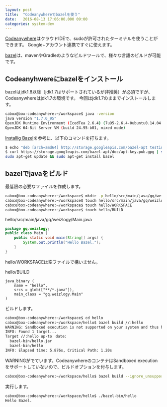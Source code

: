 ```yaml
---
layout: post
title:  "Codeanywhereでbazelを使う"
date:   2016-08-13 17:06:00.000 09:00
categories: system-dev
---
```


[Codeanywhere](https://codeanywhere.com/)はクラウドIDEで、sudoが許可されたターミナルを使うことができます。
Google+アカウント連携ですぐに使えます。

[bazel](http://bazel.io/)は、mavenやGradleのようなビルドツールで、様々な言語のビルドが可能です。

## Codeanyhwereにbazelをインストール

bazelはjdk1.8以降（jdk1.7はサポートされているが非推奨）が必須ですが、Codeanywhereはjdk1.7の環境です。
今回はjdk1.7のままでインストールします。 

```bash
cabox@box-codeanywhere:~/workspace$ java -version
java version "1.7.0_95"
OpenJDK Runtime Environment (IcedTea 2.6.4) (7u95-2.6.4-0ubuntu0.14.04.1)
OpenJDK 64-Bit Server VM (build 24.95-b01, mixed mode)
```

[Installig Bazel](http://bazel.io/docs/install.html)を参考に、以下のコマンドを打ちます。

```bash
$ echo "deb [arch=amd64] http://storage.googleapis.com/bazel-apt testing jdk1.7" | sudo tee /etc/apt/sources.list.d/bazel.list
$ curl https://storage.googleapis.com/bazel-apt/doc/apt-key.pub.gpg | sudo apt-key add -
sudo apt-get update && sudo apt-get install bazel
```

## bazelでjavaをビルド

最低限の必要なファイルを作成します。 

```bash
cabox@box-codeanywhere:~/workspace$ mkdir -p hello/src/main/java/gq/weizlogy
cabox@box-codeanywhere:~/workspace$ touch hello/src/main/java/gq/weizlogy/Main.java
cabox@box-codeanywhere:~/workspace$ touch hello/WORKSPACE
cabox@box-codeanywhere:~/workspace$ touch hello/BUILD
```

hello/src/main/java/gq/weizlogy/Main.java 

```java
package gq.weizlogy;
public class Main {
    public static void main(String[] args) {
        System.out.println("Hello Bazel.");
    }
}
```

hello/WORKSPACEは空ファイルで構いません。 

hello/BUILD 

```
java_binary (
    name = "hello",
    srcs = glob(["**/*.java"]),
    main_class = "gq.weizlogy.Main"
)
```

ビルドします。 

```bash
cabox@box-codeanywhere:~/workspace$ cd hello
cabox@box-codeanywhere:~/workspace/hello$ bazel build //:hello
WARNING: Sandboxed execution is not supported on your system and thus hermeticity of actions cannot be guaranteed. See http://bazel.io/docs/bazel-user-manual.html#sandboxing for more information. You can turn off this warning via --ignore_unsupported_sandboxing.
INFO: Found 1 target...
Target //:hello up-to　date:
  bazel-bin/hello.jar
  bazel-bin/hello
INFO: Elapsed time: 5.876s, Critical Path: 1.20s
```

WARNINGがでています。CodeanywhereのコンテナはSandboxed executionをサポートしていないので、ビルドオプションを付与します。 

```bash
cabox@box-codeanywhere:~/workspace/hello$ bazel build --ignore_unsupported_sandboxing //:hello
```

実行します。 

```bash
cabox@box-codeanywhere:~/workspace/hello$ ./bazel-bin/hello
Hello Bazel.
```
